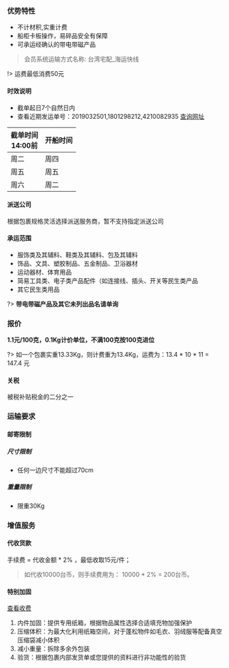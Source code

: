 ### 优势特性

- 不计材积,实重计费
- 船柜卡板操作，易碎品安全有保障
- 可承运经确认的带电带磁产品

> 会员系统运输方式名称: 台湾宅配_海运快线

!> 运费最低消费50元

#### 时效说明

- 截单起日7个自然日内
- 查看近期发运单号：2019032501,1801298212,4210082935 [查询网址](http://www.track-line.hk)

| 截单时间<br />14:00前 | 开船时间 |
|------------------|------|
| 周二               | 周四   |
| 周五               | 周五   |
| 周六               | 周二   |


#### 派送公司

根据包裹规格灵活选择派送服务商，暂不支持指定派送公司

#### 承运范围

- 服饰类及其辅料、鞋类及其辅料、包及其辅料
- 饰品、文具、塑胶制品、五金制品、卫浴器材
- 运动器材、体育用品
- 简易工具类、电子类产品配件（如连接线、插头、开关等民生类产品
- 其它民生类用品

?> **带电带磁产品及其它未列出品名请单询**

### 报价
**1.1元/100克，0.1Kg计价单位，不满100克按100克进位**

?> 如一个包裹实重13.33Kg，则计费重为13.4Kg，运费为：13.4 * 10 * 11 = 147.4 元

#### 关税
被税补贴税金的二分之一

### 运输要求

#### 邮寄限制

##### 尺寸限制
- 任何一边尺寸不能超过70cm

##### 重量限制
- 限重30Kg

### 增值服务
#### 代收货款
手续费 = 代收金额 * 2% ，最低收取15元/件；

> 如代收10000台币，则手续费用为： 10000 * 2% = 200台币。
#### 特别加固
[查看收费](http://www.soarsq.com/add.html)

1. 内件加固：提供专用纸箱，根据物品属性选择合适填充物加强保护
2. 压缩体积：为最大化利用纸箱空间，对于蓬松物件如毛衣、羽绒服等配备真空压缩袋减小体积
3. 减小重量：拆除多余外包装
4. 验货：根据包裹内部发货单或您提供的资料进行非功能性的验货
